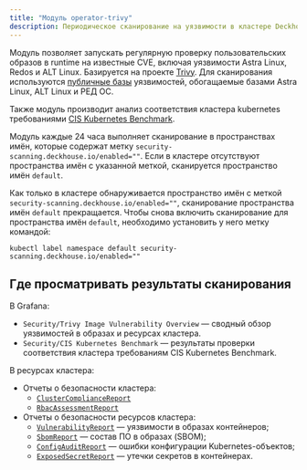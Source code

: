 ```yaml
---
title: "Модуль operator-trivy"
description: Периодическое сканирование на уязвимости в кластере Deckhouse Kubernetes Platform.
---
```


Модуль позволяет запускать регулярную проверку пользовательских образов в runtime на известные CVE, включая уязвимости Astra Linux, Redos и ALT Linux. Базируется на проекте [Trivy](https://github.com/aquasecurity/trivy). Для сканирования используются [публичные базы](https://github.com/aquasecurity/trivy-db/tree/main/pkg/vulnsrc) уязвимостей, обогащаемые базами Astra Linux, ALT Linux и РЕД ОС.

Также модуль производит анализ соответствия кластера kubernetes требованиями [CIS Kubernetes Benchmark](https://www.cisecurity.org/benchmark/kubernetes/).

Модуль каждые 24 часа выполняет сканирование в пространствах имён, которые содержат метку `security-scanning.deckhouse.io/enabled=""`.
Если в кластере отсутствуют пространства имён с указанной меткой, сканируется пространство имён `default`.

Как только в кластере обнаруживается пространство имён с меткой `security-scanning.deckhouse.io/enabled=""`, сканирование пространства имён `default` прекращается.
Чтобы снова включить сканирование для пространства имён `default`, необходимо установить у него метку командой:

```shell
kubectl label namespace default security-scanning.deckhouse.io/enabled=""
```

## Где просматривать результаты сканирования

В Grafana:

- `Security/Trivy Image Vulnerability Overview` — сводный обзор уязвимостей в образах и ресурсах кластера.
- `Security/CIS Kubernetes Benchmark` — результаты проверки соответствия кластера требованиям CIS Kubernetes Benchmark.

В ресурсах кластера:

- Отчеты о безопасности кластера:
  - [`ClusterComplianceReport`](cr.html#clustercompliancereport)
  - [`RbacAssessmentReport`](cr.html#rbacassessmentreport)
- Отчеты о безопасности ресурсов кластера:
  - [`VulnerabilityReport`](cr.html#vulnerabilityreport) — уязвимости в образах контейнеров;
  - [`SbomReport`](cr.html#sbomreport) — состав ПО в образах (SBOM);
  - [`ConfigAuditReport`](cr.html#configauditreport) — ошибки конфигурации Kubernetes-объектов;
  - [`ExposedSecretReport`](cr.html#exposedsecretreport) — утечки секретов в контейнерах.
